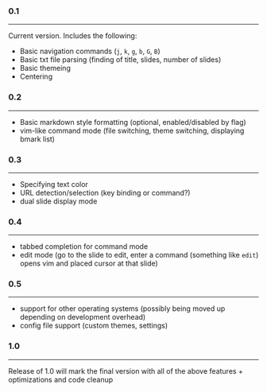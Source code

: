 ### 0.1
---

Current version. Includes the following:

+ Basic navigation commands (`j`, `k`, `g`, `b`, `G`, `B`)
+ Basic txt file parsing (finding of title, slides, number of slides)
+ Basic themeing
+ Centering

### 0.2
---

+ Basic markdown style formatting (optional, enabled/disabled by flag)
+ vim-like command mode (file switching, theme switching, displaying bmark list)

### 0.3
---

+ Specifying text color
+ URL detection/selection (key binding or command?)
+ dual slide display mode

### 0.4
---

+ tabbed completion for command mode
+ edit mode (go to the slide to edit, enter a command (something like `edit`) opens vim and placed cursor at that slide) 

### 0.5
---

+ support for other operating systems (possibly being moved up depending on development overhead)
+ config file support (custom themes, settings)

### 1.0
---

Release of 1.0 will mark the final version with all of the above features + optimizations and code cleanup
